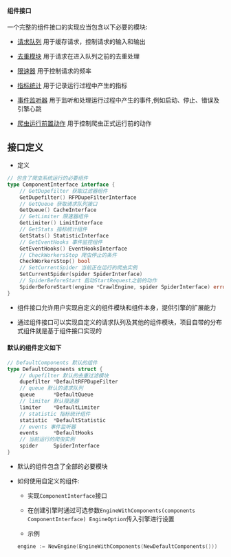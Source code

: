 #### 组件接口

一个完整的组件接口的实现应当包含以下必要的模块:  

- [请求队列](queue.md) 用于缓存请求，控制请求的输入和输出  

- [去重模块](dupfilter.md) 用于请求在进入队列之前的去重处理  

- [限速器](limit.md) 用于控制请求的频率  

- [指标统计](stats.md) 用于记录运行过程中产生的指标  

- [事件监听器](events.md) 用于监听和处理运行过程中产生的事件,例如启动、停止、错误及引擎心跳  

- [爬虫运行前置动作](before.md) 用于控制爬虫正式运行前的动作

## 接口定义
- 定义 
```go
// 包含了爬虫系统运行的必要组件
type ComponentInterface interface {
	// GetDupefilter 获取过滤器组件
	GetDupefilter() RFPDupeFilterInterface
	// GetQueue 获取请求队列接口
	GetQueue() CacheInterface
	// GetLimiter 限速器组件
	GetLimiter() LimitInterface
	// GetStats 指标统计组件
	GetStats() StatisticInterface
	// GetEventHooks 事件监控组件
	GetEventHooks() EventHooksInterface
	// CheckWorkersStop 爬虫停止的条件
	CheckWorkersStop() bool
	// SetCurrentSpider 当前正在运行的爬虫实例
	SetCurrentSpider(spider SpiderInterface)
	// SpiderBeforeStart 启动StartRequest之前的动作
	SpiderBeforeStart(engine *CrawlEngine, spider SpiderInterface) error
}
```
- 组件接口允许用户实现自定义的组件模块和组件本身，提供引擎的扩展能力  

- 通过组件接口可以实现自定义的请求队列及其他的组件模块，项目自带的分布式组件就是基于组件接口实现的  

#### 默认的组件定义如下  

```go
// DefaultComponents 默认的组件
type DefaultComponents struct {
	// dupefilter 默认的去重过滤模块
	dupefilter *DefaultRFPDupeFilter
	// queue 默认的请求队列
	queue      *DefaultQueue
	// limiter 默认限速器
	limiter    *DefaultLimiter
	// statistic 指标统计组件
	statistic  *DefaultStatistic
	// events 事件监听器
	events     *DefaultHooks
	// 当前运行的爬虫实例
	spider     SpiderInterface
}
```

- 默认的组件包含了全部的必要模块

- 如何使用自定义的组件:
	- 实现`ComponentInterface`接口  

	- 在创建引擎时通过可选参数```EngineWithComponents(components ComponentInterface) EngineOption```传入引擎进行设置

	- 示例
	```go
	engine := NewEngine(EngineWithComponents(NewDefaultComponents()))
	```